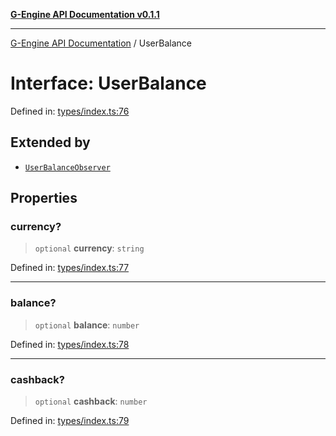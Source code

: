 [**G-Engine API Documentation v0.1.1**](../README.md)

***

[G-Engine API Documentation](../globals.md) / UserBalance

# Interface: UserBalance

Defined in: [types/index.ts:76](https://github.com/yakoshiq/g-engine-nodejs-lib/blob/6b4ec644f458bf28039e0209e5a91bd0ec704446/src/types/index.ts#L76)

## Extended by

- [`UserBalanceObserver`](UserBalanceObserver.md)

## Properties

### currency?

> `optional` **currency**: `string`

Defined in: [types/index.ts:77](https://github.com/yakoshiq/g-engine-nodejs-lib/blob/6b4ec644f458bf28039e0209e5a91bd0ec704446/src/types/index.ts#L77)

***

### balance?

> `optional` **balance**: `number`

Defined in: [types/index.ts:78](https://github.com/yakoshiq/g-engine-nodejs-lib/blob/6b4ec644f458bf28039e0209e5a91bd0ec704446/src/types/index.ts#L78)

***

### cashback?

> `optional` **cashback**: `number`

Defined in: [types/index.ts:79](https://github.com/yakoshiq/g-engine-nodejs-lib/blob/6b4ec644f458bf28039e0209e5a91bd0ec704446/src/types/index.ts#L79)

